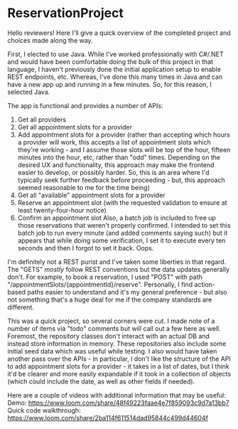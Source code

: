 # ReservationProject

Hello reviewers!  Here I'll give a quick overview of the completed project and choices made along the way.

First, I elected to use Java.  While I've worked professionally with C#/.NET and would have been comfortable doing the bulk of this project in that language, I haven't previously done the initial application setup to enable REST endpoints, etc.  Whereas, I've done this many times in Java and can have a new app up and running in a few minutes.  So, for this reason, I selected Java.

The app is functional and provides a number of APIs:
1) Get all providers
2) Get all appointment slots for a provider
3) Add appointment slots for a provider (rather than accepting which hours a provider will work, this accepts a list of appointment slots which they're working - and I assume those slots will be top of the hour, fifteen minutes into the hour, etc, rather than "odd" times.  Depending on the desired UX and functionality, this approach may make the frontend easier to develop, or possibly harder.  So, this is an area where I'd typically seek further feedback before proceeding - but, this approach seemed reasonable to me for the time being)
4) Get all "available" appointment slots for a provider
5) Reserve an appointment slot (with the requested validation to ensure at least twenty-four-hour notice)
6) Confirm an appointment slot
Also, a batch job is included to free up those reservations that weren't properly confirmed.  I intended to set this batch job to run every minute (and added comments saying such) but it appears that while doing some verification, I set it to execute every ten seconds and then I forgot to set it back.  Oops.

I'm definitely not a REST purist and I've taken some liberties in that regard.  The "GETS" _mostly_ follow REST conventions but the data updates generally don't.  For example, to book a reservation, I used "POST" with path "/appointmentSlots/{appointmentId}/reserve".  Personally, I find action-based paths easier to understand and it's my general preference - but also not something that's a huge deal for me if the company standards are different.

This was a quick project, so several corners were cut.  I made note of a number of items via "todo" comments but will call out a few here as well.  Foremost, the repository classes don't interact with an actual DB and instead store information in memory.  These repositories also include some initial seed data which was useful while testing.  I also would have taken another pass over the APIs - in particular, I don't like the structure of the API to add appointment slots for a provider - it takes in a list of dates, but I think it'd be clearer and more easily expandable if it took in a collection of objects (which could include the date, as well as other fields if needed).

Here are a couple of videos with additional information that may be useful:
Demo: https://www.loom.com/share/48f49223faae4e7f859093c9d7a13bb7
Quick code walkthrough: https://www.loom.com/share/2ba114f611514dad95844c499d44604f
